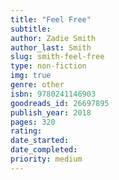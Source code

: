 ```yaml
---
title: "Feel Free"
subtitle: 
author: Zadie Smith
author_last: Smith
slug: smith-feel-free
type: non-fiction
img: true
genre: other
isbn: 9780241146903
goodreads_id: 26697895
publish_year: 2018
pages: 320
rating: 
date_started:
date_completed:
priority: medium
---
```

